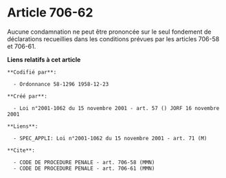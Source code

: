 # Article 706-62

Aucune condamnation ne peut être prononcée sur le seul fondement de déclarations recueillies dans les conditions prévues par
les articles 706-58 et 706-61.

**Liens relatifs à cet article**

	**Codifié par**:

	  - Ordonnance 58-1296 1958-12-23

	**Créé par**:

	  - Loi n°2001-1062 du 15 novembre 2001 - art. 57 () JORF 16 novembre 2001

	**Liens**:

	  - SPEC_APPLI: Loi n°2001-1062 du 15 novembre 2001 - art. 71 (M)

	**Cite**:

	  - CODE DE PROCEDURE PENALE - art. 706-58 (MMN)
	  - CODE DE PROCEDURE PENALE - art. 706-61 (MMN)
